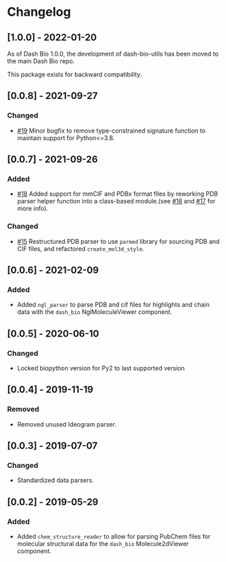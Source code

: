 # Changelog

## [1.0.0] - 2022-01-20

As of Dash Bio 1.0.0, the development of dash-bio-utils has been moved to the main Dash Bio repo.

This package exists for backward compatibility.

## [0.0.8] - 2021-09-27

### Changed

* [#19](https://github.com/plotly/dash-bio-utils/pull/19) Minor bugfix to remove type-constrained signature function to maintain support for Python<=3.8.

## [0.0.7] - 2021-09-26

### Added

* [#18](https://github.com/plotly/dash-bio-utils/pull/18) Added support for mmCIF and PDBx format files by reworking PDB parser helper function into a class-based module.(see [#16](https://github.com/plotly/dash-bio-utils/pull/16) and [#17](https://github.com/plotly/dash-bio-utils/pull/17) for more info).

### Changed

* [#15](https://github.com/plotly/dash-bio-utils/pull/18) Restructured PDB parser to use `parmed` library for sourcing PDB and CIF files, and refactored `create_mol3d_style`.

## [0.0.6] - 2021-02-09

### Added

* Added `ngl_parser` to parse PDB and cif files for highlights and chain data
with the `dash_bio` NglMoleculeViewer component.

## [0.0.5] - 2020-06-10

### Changed

* Locked biopython version for Py2 to last supported version

## [0.0.4] - 2019-11-19

### Removed

* Removed unused Ideogram parser.

## [0.0.3] - 2019-07-07

### Changed

* Standardized data parsers.

## [0.0.2] - 2019-05-29

### Added

* Added `chem_structure_reader` to allow for parsing PubChem files for
  molecular structural data for the `dash_bio` Molecule2dViewer
  component.
